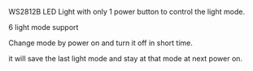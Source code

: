 WS2812B LED Light with only 1 power button to control the light mode.

6 light mode support

Change mode by power on and turn it off in short time.

it will save the last light mode and stay at that mode at next power on.
